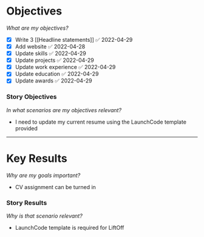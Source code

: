 # Objectives
*What are my objectives?*
- [x] Write 3 [[Headline statements]] ✅ 2022-04-29
- [x] Add website ✅ 2022-04-28
- [x] Update skills ✅ 2022-04-29
- [x] Update projects ✅ 2022-04-29
- [x] Update work experience ✅ 2022-04-29
- [x] Update education ✅ 2022-04-29
- [x] Update awards ✅ 2022-04-29

### Story Objectives
*In what scenarios are my objectives relevant?*
- I need to update my current resume using the LaunchCode template provided

---

# Key Results
*Why are my goals important?*
- CV assignment can be turned in

### Story Results
*Why is that scenario relevant?*
- LaunchCode template is required for LiftOff